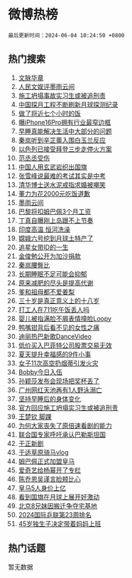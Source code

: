 # 微博热榜

`最后更新时间：2024-06-04 10:24:50 +0800`

## 热门搜索

1. [文脉华章](https://m.weibo.cn/search?containerid=100103type%3D1%26t%3D10%26q%3D%23%E6%96%87%E8%84%89%E5%8D%8E%E7%AB%A0%23&stream_entry_id=51&isnewpage=1&extparam=seat%3D1%26dgr%3D0%26filter_type%3Drealtimehot%26stream_entry_id%3D51%26c_type%3D51%26pos%3D0%26q%3D%2523%25E6%2596%2587%25E8%2584%2589%25E5%258D%258E%25E7%25AB%25A0%2523%26cate%3D10103%26display_time%3D1717467889%26pre_seqid%3D171746788942891831794)
1. [人民文娱评墨雨云间](https://m.weibo.cn/search?containerid=100103type%3D1%26t%3D10%26q%3D%23%E4%BA%BA%E6%B0%91%E6%96%87%E5%A8%B1%E8%AF%84%E5%A2%A8%E9%9B%A8%E4%BA%91%E9%97%B4%23&stream_entry_id=31&isnewpage=1&extparam=seat%3D1%26realpos%3D1%26filter_type%3Drealtimehot%26c_type%3D31%26lcate%3D5001%26cate%3D5001%26q%3D%2523%25E4%25BA%25BA%25E6%25B0%2591%25E6%2596%2587%25E5%25A8%25B1%25E8%25AF%2584%25E5%25A2%25A8%25E9%259B%25A8%25E4%25BA%2591%25E9%2597%25B4%2523%26stream_entry_id%3D31%26pos%3D0%26dgr%3D0%26band_rank%3D1%26flag%3D1%26display_time%3D1717467889%26pre_seqid%3D171746788942891831794)
1. [施工坍塌事故实习生或被追刑责](https://m.weibo.cn/search?containerid=100103type%3D1%26t%3D10%26q%3D%23%E6%96%BD%E5%B7%A5%E5%9D%8D%E5%A1%8C%E4%BA%8B%E6%95%85%E5%AE%9E%E4%B9%A0%E7%94%9F%E6%88%96%E8%A2%AB%E8%BF%BD%E5%88%91%E8%B4%A3%23&stream_entry_id=31&isnewpage=1&extparam=seat%3D1%26realpos%3D2%26filter_type%3Drealtimehot%26c_type%3D31%26lcate%3D5001%26cate%3D5001%26q%3D%2523%25E6%2596%25BD%25E5%25B7%25A5%25E5%259D%258D%25E5%25A1%258C%25E4%25BA%258B%25E6%2595%2585%25E5%25AE%259E%25E4%25B9%25A0%25E7%2594%259F%25E6%2588%2596%25E8%25A2%25AB%25E8%25BF%25BD%25E5%2588%2591%25E8%25B4%25A3%2523%26stream_entry_id%3D31%26pos%3D1%26dgr%3D0%26band_rank%3D2%26flag%3D1%26display_time%3D1717467889%26pre_seqid%3D171746788942891831794)
1. [中国探月工程不断刷新月球探测纪录](https://m.weibo.cn/search?containerid=100103type%3D1%26t%3D10%26q%3D%23%E4%B8%AD%E5%9B%BD%E6%8E%A2%E6%9C%88%E5%B7%A5%E7%A8%8B%E4%B8%8D%E6%96%AD%E5%88%B7%E6%96%B0%E6%9C%88%E7%90%83%E6%8E%A2%E6%B5%8B%E7%BA%AA%E5%BD%95%23&stream_entry_id=31&isnewpage=1&extparam=seat%3D1%26realpos%3D3%26filter_type%3Drealtimehot%26c_type%3D31%26lcate%3D5001%26cate%3D5001%26q%3D%2523%25E4%25B8%25AD%25E5%259B%25BD%25E6%258E%25A2%25E6%259C%2588%25E5%25B7%25A5%25E7%25A8%258B%25E4%25B8%258D%25E6%2596%25AD%25E5%2588%25B7%25E6%2596%25B0%25E6%259C%2588%25E7%2590%2583%25E6%258E%25A2%25E6%25B5%258B%25E7%25BA%25AA%25E5%25BD%2595%2523%26stream_entry_id%3D31%26pos%3D2%26dgr%3D0%26band_rank%3D3%26flag%3D0%26display_time%3D1717467889%26pre_seqid%3D171746788942891831794)
1. [做了将近七个小时的饭](https://m.weibo.cn/search?containerid=100103type%3D1%26t%3D10%26q%3D%E5%81%9A%E4%BA%86%E5%B0%86%E8%BF%91%E4%B8%83%E4%B8%AA%E5%B0%8F%E6%97%B6%E7%9A%84%E9%A5%AD&stream_entry_id=31&isnewpage=1&extparam=seat%3D1%26realpos%3D4%26filter_type%3Drealtimehot%26c_type%3D31%26lcate%3D5001%26cate%3D5001%26q%3D%25E5%2581%259A%25E4%25BA%2586%25E5%25B0%2586%25E8%25BF%2591%25E4%25B8%2583%25E4%25B8%25AA%25E5%25B0%258F%25E6%2597%25B6%25E7%259A%2584%25E9%25A5%25AD%26stream_entry_id%3D31%26pos%3D3%26dgr%3D0%26band_rank%3D4%26flag%3D1%26display_time%3D1717467889%26pre_seqid%3D171746788942891831794)
1. [曝iPhone16Pro拥有行业最窄边框](https://m.weibo.cn/search?containerid=100103type%3D1%26t%3D10%26q%3D%23%E6%9B%9DiPhone16Pro%E6%8B%A5%E6%9C%89%E8%A1%8C%E4%B8%9A%E6%9C%80%E7%AA%84%E8%BE%B9%E6%A1%86%23&stream_entry_id=31&isnewpage=1&extparam=seat%3D1%26realpos%3D5%26filter_type%3Drealtimehot%26c_type%3D31%26lcate%3D5001%26cate%3D5001%26q%3D%2523%25E6%259B%259DiPhone16Pro%25E6%258B%25A5%25E6%259C%2589%25E8%25A1%258C%25E4%25B8%259A%25E6%259C%2580%25E7%25AA%2584%25E8%25BE%25B9%25E6%25A1%2586%2523%26stream_entry_id%3D31%26pos%3D4%26dgr%3D0%26band_rank%3D5%26flag%3D1%26display_time%3D1717467889%26pre_seqid%3D171746788942891831794)
1. [早睡真能解决生活中大部分的问题](https://m.weibo.cn/search?containerid=100103type%3D1%26t%3D10%26q%3D%23%E6%97%A9%E7%9D%A1%E7%9C%9F%E8%83%BD%E8%A7%A3%E5%86%B3%E7%94%9F%E6%B4%BB%E4%B8%AD%E5%A4%A7%E9%83%A8%E5%88%86%E7%9A%84%E9%97%AE%E9%A2%98%23&stream_entry_id=31&isnewpage=1&extparam=seat%3D1%26realpos%3D6%26filter_type%3Drealtimehot%26c_type%3D31%26lcate%3D5001%26cate%3D5001%26q%3D%2523%25E6%2597%25A9%25E7%259D%25A1%25E7%259C%259F%25E8%2583%25BD%25E8%25A7%25A3%25E5%2586%25B3%25E7%2594%259F%25E6%25B4%25BB%25E4%25B8%25AD%25E5%25A4%25A7%25E9%2583%25A8%25E5%2588%2586%25E7%259A%2584%25E9%2597%25AE%25E9%25A2%2598%2523%26stream_entry_id%3D31%26pos%3D5%26dgr%3D0%26band_rank%3D6%26flag%3D16%26display_time%3D1717467889%26pre_seqid%3D171746788942891831794)
1. [秦岚听到辛芷蕾入围白玉兰反应](https://m.weibo.cn/search?containerid=100103type%3D1%26t%3D10%26q%3D%E7%A7%A6%E5%B2%9A%E5%90%AC%E5%88%B0%E8%BE%9B%E8%8A%B7%E8%95%BE%E5%85%A5%E5%9B%B4%E7%99%BD%E7%8E%89%E5%85%B0%E5%8F%8D%E5%BA%94&stream_entry_id=31&isnewpage=1&extparam=seat%3D1%26realpos%3D7%26filter_type%3Drealtimehot%26c_type%3D31%26lcate%3D5001%26cate%3D5001%26q%3D%25E7%25A7%25A6%25E5%25B2%259A%25E5%2590%25AC%25E5%2588%25B0%25E8%25BE%259B%25E8%258A%25B7%25E8%2595%25BE%25E5%2585%25A5%25E5%259B%25B4%25E7%2599%25BD%25E7%258E%2589%25E5%2585%25B0%25E5%258F%258D%25E5%25BA%2594%26stream_entry_id%3D31%26pos%3D6%26dgr%3D0%26band_rank%3D7%26flag%3D2%26display_time%3D1717467889%26pre_seqid%3D171746788942891831794)
1. [以色列已接受拜登三步走停火方案](https://m.weibo.cn/search?containerid=100103type%3D1%26t%3D10%26q%3D%23%E4%BB%A5%E8%89%B2%E5%88%97%E5%B7%B2%E6%8E%A5%E5%8F%97%E6%8B%9C%E7%99%BB%E4%B8%89%E6%AD%A5%E8%B5%B0%E5%81%9C%E7%81%AB%E6%96%B9%E6%A1%88%23&stream_entry_id=31&isnewpage=1&extparam=seat%3D1%26realpos%3D8%26filter_type%3Drealtimehot%26c_type%3D31%26lcate%3D5001%26cate%3D5001%26q%3D%2523%25E4%25BB%25A5%25E8%2589%25B2%25E5%2588%2597%25E5%25B7%25B2%25E6%258E%25A5%25E5%258F%2597%25E6%258B%259C%25E7%2599%25BB%25E4%25B8%2589%25E6%25AD%25A5%25E8%25B5%25B0%25E5%2581%259C%25E7%2581%25AB%25E6%2596%25B9%25E6%25A1%2588%2523%26stream_entry_id%3D31%26pos%3D7%26dgr%3D0%26band_rank%3D8%26flag%3D0%26display_time%3D1717467889%26pre_seqid%3D171746788942891831794)
1. [范丞丞受伤](https://m.weibo.cn/search?containerid=100103type%3D1%26t%3D10%26q%3D%E8%8C%83%E4%B8%9E%E4%B8%9E%E5%8F%97%E4%BC%A4&stream_entry_id=31&isnewpage=1&extparam=seat%3D1%26realpos%3D9%26filter_type%3Drealtimehot%26c_type%3D31%26lcate%3D5001%26cate%3D5001%26q%3D%25E8%258C%2583%25E4%25B8%259E%25E4%25B8%259E%25E5%258F%2597%25E4%25BC%25A4%26stream_entry_id%3D31%26pos%3D8%26dgr%3D0%26band_rank%3D9%26flag%3D0%26display_time%3D1717467889%26pre_seqid%3D171746788942891831794)
1. [中国人用玄武岩织出国旗](https://m.weibo.cn/search?containerid=100103type%3D1%26t%3D10%26q%3D%23%E4%B8%AD%E5%9B%BD%E4%BA%BA%E7%94%A8%E7%8E%84%E6%AD%A6%E5%B2%A9%E7%BB%87%E5%87%BA%E5%9B%BD%E6%97%97%23&stream_entry_id=31&isnewpage=1&extparam=seat%3D1%26realpos%3D10%26filter_type%3Drealtimehot%26c_type%3D31%26lcate%3D5001%26cate%3D5001%26q%3D%2523%25E4%25B8%25AD%25E5%259B%25BD%25E4%25BA%25BA%25E7%2594%25A8%25E7%258E%2584%25E6%25AD%25A6%25E5%25B2%25A9%25E7%25BB%2587%25E5%2587%25BA%25E5%259B%25BD%25E6%2597%2597%2523%26stream_entry_id%3D31%26pos%3D9%26dgr%3D0%26band_rank%3D10%26flag%3D32768%26display_time%3D1717467889%26pre_seqid%3D171746788942891831794)
1. [张雪峰说最难的考试其实是中考](https://m.weibo.cn/search?containerid=100103type%3D1%26t%3D10%26q%3D%23%E5%BC%A0%E9%9B%AA%E5%B3%B0%E8%AF%B4%E6%9C%80%E9%9A%BE%E7%9A%84%E8%80%83%E8%AF%95%E5%85%B6%E5%AE%9E%E6%98%AF%E4%B8%AD%E8%80%83%23&stream_entry_id=31&isnewpage=1&extparam=seat%3D1%26realpos%3D11%26filter_type%3Drealtimehot%26c_type%3D31%26lcate%3D5001%26cate%3D5001%26q%3D%2523%25E5%25BC%25A0%25E9%259B%25AA%25E5%25B3%25B0%25E8%25AF%25B4%25E6%259C%2580%25E9%259A%25BE%25E7%259A%2584%25E8%2580%2583%25E8%25AF%2595%25E5%2585%25B6%25E5%25AE%259E%25E6%2598%25AF%25E4%25B8%25AD%25E8%2580%2583%2523%26stream_entry_id%3D31%26pos%3D10%26dgr%3D0%26band_rank%3D11%26flag%3D2%26display_time%3D1717467889%26pre_seqid%3D171746788942891831794)
1. [清华博士送水泥戒指求婚被嘲笑](https://m.weibo.cn/search?containerid=100103type%3D1%26t%3D10%26q%3D%E6%B8%85%E5%8D%8E%E5%8D%9A%E5%A3%AB%E9%80%81%E6%B0%B4%E6%B3%A5%E6%88%92%E6%8C%87%E6%B1%82%E5%A9%9A%E8%A2%AB%E5%98%B2%E7%AC%91&stream_entry_id=31&isnewpage=1&extparam=seat%3D1%26realpos%3D12%26filter_type%3Drealtimehot%26c_type%3D31%26lcate%3D5001%26cate%3D5001%26q%3D%25E6%25B8%2585%25E5%258D%258E%25E5%258D%259A%25E5%25A3%25AB%25E9%2580%2581%25E6%25B0%25B4%25E6%25B3%25A5%25E6%2588%2592%25E6%258C%2587%25E6%25B1%2582%25E5%25A9%259A%25E8%25A2%25AB%25E5%2598%25B2%25E7%25AC%2591%26stream_entry_id%3D31%26pos%3D11%26dgr%3D0%26band_rank%3D12%26flag%3D2%26display_time%3D1717467889%26pre_seqid%3D171746788942891831794)
1. [董力为花2000元吃饭道歉](https://m.weibo.cn/search?containerid=100103type%3D1%26t%3D10%26q%3D%23%E8%91%A3%E5%8A%9B%E4%B8%BA%E8%8A%B12000%E5%85%83%E5%90%83%E9%A5%AD%E9%81%93%E6%AD%89%23&stream_entry_id=31&isnewpage=1&extparam=seat%3D1%26realpos%3D13%26filter_type%3Drealtimehot%26c_type%3D31%26lcate%3D5001%26cate%3D5001%26q%3D%2523%25E8%2591%25A3%25E5%258A%259B%25E4%25B8%25BA%25E8%258A%25B12000%25E5%2585%2583%25E5%2590%2583%25E9%25A5%25AD%25E9%2581%2593%25E6%25AD%2589%2523%26stream_entry_id%3D31%26pos%3D12%26dgr%3D0%26band_rank%3D13%26flag%3D1%26display_time%3D1717467889%26pre_seqid%3D171746788942891831794)
1. [墨雨云间](https://m.weibo.cn/search?containerid=100103type%3D1%26t%3D10%26q%3D%E5%A2%A8%E9%9B%A8%E4%BA%91%E9%97%B4&stream_entry_id=31&isnewpage=1&extparam=seat%3D1%26realpos%3D14%26filter_type%3Drealtimehot%26c_type%3D31%26lcate%3D5001%26cate%3D5001%26q%3D%25E5%25A2%25A8%25E9%259B%25A8%25E4%25BA%2591%25E9%2597%25B4%26stream_entry_id%3D31%26pos%3D13%26dgr%3D0%26band_rank%3D14%26flag%3D1%26display_time%3D1717467889%26pre_seqid%3D171746788942891831794)
1. [巴黎将扣姆巴佩3个月工资](https://m.weibo.cn/search?containerid=100103type%3D1%26t%3D10%26q%3D%23%E5%B7%B4%E9%BB%8E%E5%B0%86%E6%89%A3%E5%A7%86%E5%B7%B4%E4%BD%A93%E4%B8%AA%E6%9C%88%E5%B7%A5%E8%B5%84%23&stream_entry_id=31&isnewpage=1&extparam=seat%3D1%26realpos%3D15%26filter_type%3Drealtimehot%26c_type%3D31%26lcate%3D5001%26cate%3D5001%26q%3D%2523%25E5%25B7%25B4%25E9%25BB%258E%25E5%25B0%2586%25E6%2589%25A3%25E5%25A7%2586%25E5%25B7%25B4%25E4%25BD%25A93%25E4%25B8%25AA%25E6%259C%2588%25E5%25B7%25A5%25E8%25B5%2584%2523%26stream_entry_id%3D31%26pos%3D14%26dgr%3D0%26band_rank%3D15%26flag%3D0%26display_time%3D1717467889%26pre_seqid%3D171746788942891831794)
1. [丁真自曝刚上岛跟不上节奏](https://m.weibo.cn/search?containerid=100103type%3D1%26t%3D10%26q%3D%23%E4%B8%81%E7%9C%9F%E8%87%AA%E6%9B%9D%E5%88%9A%E4%B8%8A%E5%B2%9B%E8%B7%9F%E4%B8%8D%E4%B8%8A%E8%8A%82%E5%A5%8F%23&stream_entry_id=31&isnewpage=1&extparam=seat%3D1%26realpos%3D16%26filter_type%3Drealtimehot%26c_type%3D31%26lcate%3D5001%26cate%3D5001%26q%3D%2523%25E4%25B8%2581%25E7%259C%259F%25E8%2587%25AA%25E6%259B%259D%25E5%2588%259A%25E4%25B8%258A%25E5%25B2%259B%25E8%25B7%259F%25E4%25B8%258D%25E4%25B8%258A%25E8%258A%2582%25E5%25A5%258F%2523%26stream_entry_id%3D31%26pos%3D15%26dgr%3D0%26band_rank%3D16%26flag%3D2%26display_time%3D1717467889%26pre_seqid%3D171746788942891831794)
1. [印度高温 恒河洗澡](https://m.weibo.cn/search?containerid=100103type%3D1%26t%3D10%26q%3D%E5%8D%B0%E5%BA%A6%E9%AB%98%E6%B8%A9+%E6%81%92%E6%B2%B3%E6%B4%97%E6%BE%A1&stream_entry_id=31&isnewpage=1&extparam=seat%3D1%26realpos%3D17%26filter_type%3Drealtimehot%26c_type%3D31%26lcate%3D5001%26cate%3D5001%26q%3D%25E5%258D%25B0%25E5%25BA%25A6%25E9%25AB%2598%25E6%25B8%25A9%2520%25E6%2581%2592%25E6%25B2%25B3%25E6%25B4%2597%25E6%25BE%25A1%26stream_entry_id%3D31%26pos%3D16%26dgr%3D0%26band_rank%3D17%26flag%3D0%26display_time%3D1717467889%26pre_seqid%3D171746788942891831794)
1. [嫦娥六号挖到月球土特产了](https://m.weibo.cn/search?containerid=100103type%3D1%26t%3D10%26q%3D%23%E5%AB%A6%E5%A8%A5%E5%85%AD%E5%8F%B7%E6%8C%96%E5%88%B0%E6%9C%88%E7%90%83%E5%9C%9F%E7%89%B9%E4%BA%A7%E4%BA%86%23&stream_entry_id=31&isnewpage=1&extparam=seat%3D1%26realpos%3D18%26filter_type%3Drealtimehot%26c_type%3D31%26lcate%3D5001%26cate%3D5001%26q%3D%2523%25E5%25AB%25A6%25E5%25A8%25A5%25E5%2585%25AD%25E5%258F%25B7%25E6%258C%2596%25E5%2588%25B0%25E6%259C%2588%25E7%2590%2583%25E5%259C%259F%25E7%2589%25B9%25E4%25BA%25A7%25E4%25BA%2586%2523%26stream_entry_id%3D31%26pos%3D17%26dgr%3D0%26band_rank%3D18%26flag%3D0%26display_time%3D1717467889%26pre_seqid%3D171746788942891831794)
1. [追星女带ID的一生](https://m.weibo.cn/search?containerid=100103type%3D1%26t%3D10%26q%3D%E8%BF%BD%E6%98%9F%E5%A5%B3%E5%B8%A6ID%E7%9A%84%E4%B8%80%E7%94%9F&stream_entry_id=31&isnewpage=1&extparam=seat%3D1%26realpos%3D19%26filter_type%3Drealtimehot%26c_type%3D31%26lcate%3D5001%26cate%3D5001%26q%3D%25E8%25BF%25BD%25E6%2598%259F%25E5%25A5%25B3%25E5%25B8%25A6ID%25E7%259A%2584%25E4%25B8%2580%25E7%2594%259F%26stream_entry_id%3D31%26pos%3D18%26dgr%3D0%26band_rank%3D19%26flag%3D1%26display_time%3D1717467889%26pre_seqid%3D171746788942891831794)
1. [金俊勉公开为加沙捐款](https://m.weibo.cn/search?containerid=100103type%3D1%26t%3D10%26q%3D%23%E9%87%91%E4%BF%8A%E5%8B%89%E5%85%AC%E5%BC%80%E4%B8%BA%E5%8A%A0%E6%B2%99%E6%8D%90%E6%AC%BE%23&stream_entry_id=31&isnewpage=1&extparam=seat%3D1%26realpos%3D20%26filter_type%3Drealtimehot%26c_type%3D31%26lcate%3D5001%26cate%3D5001%26q%3D%2523%25E9%2587%2591%25E4%25BF%258A%25E5%258B%2589%25E5%2585%25AC%25E5%25BC%2580%25E4%25B8%25BA%25E5%258A%25A0%25E6%25B2%2599%25E6%258D%2590%25E6%25AC%25BE%2523%26stream_entry_id%3D31%26pos%3D19%26dgr%3D0%26band_rank%3D20%26flag%3D0%26display_time%3D1717467889%26pre_seqid%3D171746788942891831794)
1. [秦岚腰臀比](https://m.weibo.cn/search?containerid=100103type%3D1%26t%3D10%26q%3D%E7%A7%A6%E5%B2%9A%E8%85%B0%E8%87%80%E6%AF%94&stream_entry_id=31&isnewpage=1&extparam=seat%3D1%26realpos%3D21%26filter_type%3Drealtimehot%26c_type%3D31%26lcate%3D5001%26cate%3D5001%26q%3D%25E7%25A7%25A6%25E5%25B2%259A%25E8%2585%25B0%25E8%2587%2580%25E6%25AF%2594%26stream_entry_id%3D31%26pos%3D20%26dgr%3D0%26band_rank%3D21%26flag%3D1%26display_time%3D1717467889%26pre_seqid%3D171746788942891831794)
1. [长期睡眠不足可能会抑郁](https://m.weibo.cn/search?containerid=100103type%3D1%26t%3D10%26q%3D%23%E9%95%BF%E6%9C%9F%E7%9D%A1%E7%9C%A0%E4%B8%8D%E8%B6%B3%E5%8F%AF%E8%83%BD%E4%BC%9A%E6%8A%91%E9%83%81%23&stream_entry_id=31&isnewpage=1&extparam=seat%3D1%26realpos%3D22%26filter_type%3Drealtimehot%26c_type%3D31%26lcate%3D5001%26cate%3D5001%26q%3D%2523%25E9%2595%25BF%25E6%259C%259F%25E7%259D%25A1%25E7%259C%25A0%25E4%25B8%258D%25E8%25B6%25B3%25E5%258F%25AF%25E8%2583%25BD%25E4%25BC%259A%25E6%258A%2591%25E9%2583%2581%2523%26stream_entry_id%3D31%26pos%3D21%26dgr%3D0%26band_rank%3D22%26flag%3D1%26display_time%3D1717467889%26pre_seqid%3D171746788942891831794)
1. [原来减肥的尽头是提高代谢](https://m.weibo.cn/search?containerid=100103type%3D1%26t%3D10%26q%3D%E5%8E%9F%E6%9D%A5%E5%87%8F%E8%82%A5%E7%9A%84%E5%B0%BD%E5%A4%B4%E6%98%AF%E6%8F%90%E9%AB%98%E4%BB%A3%E8%B0%A2&stream_entry_id=31&isnewpage=1&extparam=seat%3D1%26realpos%3D23%26filter_type%3Drealtimehot%26c_type%3D31%26lcate%3D5001%26cate%3D5001%26q%3D%25E5%258E%259F%25E6%259D%25A5%25E5%2587%258F%25E8%2582%25A5%25E7%259A%2584%25E5%25B0%25BD%25E5%25A4%25B4%25E6%2598%25AF%25E6%258F%2590%25E9%25AB%2598%25E4%25BB%25A3%25E8%25B0%25A2%26stream_entry_id%3D31%26pos%3D22%26dgr%3D0%26band_rank%3D23%26flag%3D0%26display_time%3D1717467889%26pre_seqid%3D171746788942891831794)
1. [爹和祖母都不爱姜梨](https://m.weibo.cn/search?containerid=100103type%3D1%26t%3D10%26q%3D%E7%88%B9%E5%92%8C%E7%A5%96%E6%AF%8D%E9%83%BD%E4%B8%8D%E7%88%B1%E5%A7%9C%E6%A2%A8&stream_entry_id=31&isnewpage=1&extparam=seat%3D1%26realpos%3D24%26filter_type%3Drealtimehot%26c_type%3D31%26lcate%3D5001%26cate%3D5001%26q%3D%25E7%2588%25B9%25E5%2592%258C%25E7%25A5%2596%25E6%25AF%258D%25E9%2583%25BD%25E4%25B8%258D%25E7%2588%25B1%25E5%25A7%259C%25E6%25A2%25A8%26stream_entry_id%3D31%26pos%3D23%26dgr%3D0%26band_rank%3D24%26flag%3D0%26display_time%3D1717467889%26pre_seqid%3D171746788942891831794)
1. [三十岁是真正意义上的十八岁](https://m.weibo.cn/search?containerid=100103type%3D1%26t%3D10%26q%3D%E4%B8%89%E5%8D%81%E5%B2%81%E6%98%AF%E7%9C%9F%E6%AD%A3%E6%84%8F%E4%B9%89%E4%B8%8A%E7%9A%84%E5%8D%81%E5%85%AB%E5%B2%81&stream_entry_id=31&isnewpage=1&extparam=seat%3D1%26realpos%3D25%26filter_type%3Drealtimehot%26c_type%3D31%26lcate%3D5001%26cate%3D5001%26q%3D%25E4%25B8%2589%25E5%258D%2581%25E5%25B2%2581%25E6%2598%25AF%25E7%259C%259F%25E6%25AD%25A3%25E6%2584%258F%25E4%25B9%2589%25E4%25B8%258A%25E7%259A%2584%25E5%258D%2581%25E5%2585%25AB%25E5%25B2%2581%26stream_entry_id%3D31%26pos%3D24%26dgr%3D0%26band_rank%3D25%26flag%3D0%26display_time%3D1717467889%26pre_seqid%3D171746788942891831794)
1. [打工人在711吃午饭丢人吗](https://m.weibo.cn/search?containerid=100103type%3D1%26t%3D10%26q%3D%23%E6%89%93%E5%B7%A5%E4%BA%BA%E5%9C%A8711%E5%90%83%E5%8D%88%E9%A5%AD%E4%B8%A2%E4%BA%BA%E5%90%97%23&stream_entry_id=31&isnewpage=1&extparam=seat%3D1%26realpos%3D26%26filter_type%3Drealtimehot%26c_type%3D31%26lcate%3D5001%26cate%3D5001%26q%3D%2523%25E6%2589%2593%25E5%25B7%25A5%25E4%25BA%25BA%25E5%259C%25A8711%25E5%2590%2583%25E5%258D%2588%25E9%25A5%25AD%25E4%25B8%25A2%25E4%25BA%25BA%25E5%2590%2597%2523%26stream_entry_id%3D31%26pos%3D25%26dgr%3D0%26band_rank%3D26%26flag%3D1%26display_time%3D1717467889%26pre_seqid%3D171746788942891831794)
1. [婴儿被指满脸不屑表情撞脸Loopy](https://m.weibo.cn/search?containerid=100103type%3D1%26t%3D10%26q%3D%23%E5%A9%B4%E5%84%BF%E8%A2%AB%E6%8C%87%E6%BB%A1%E8%84%B8%E4%B8%8D%E5%B1%91%E8%A1%A8%E6%83%85%E6%92%9E%E8%84%B8Loopy%23&stream_entry_id=31&isnewpage=1&extparam=seat%3D1%26realpos%3D27%26filter_type%3Drealtimehot%26c_type%3D31%26lcate%3D5001%26cate%3D5001%26q%3D%2523%25E5%25A9%25B4%25E5%2584%25BF%25E8%25A2%25AB%25E6%258C%2587%25E6%25BB%25A1%25E8%2584%25B8%25E4%25B8%258D%25E5%25B1%2591%25E8%25A1%25A8%25E6%2583%2585%25E6%2592%259E%25E8%2584%25B8Loopy%2523%26stream_entry_id%3D31%26pos%3D26%26dgr%3D0%26band_rank%3D27%26flag%3D1%26display_time%3D1717467889%26pre_seqid%3D171746788942891831794)
1. [鸭嘴钳背后看不见的女性之痛](https://m.weibo.cn/search?containerid=100103type%3D1%26t%3D10%26q%3D%23%E9%B8%AD%E5%98%B4%E9%92%B3%E8%83%8C%E5%90%8E%E7%9C%8B%E4%B8%8D%E8%A7%81%E7%9A%84%E5%A5%B3%E6%80%A7%E4%B9%8B%E7%97%9B%23&stream_entry_id=31&isnewpage=1&extparam=seat%3D1%26realpos%3D28%26filter_type%3Drealtimehot%26c_type%3D31%26lcate%3D5001%26cate%3D5001%26q%3D%2523%25E9%25B8%25AD%25E5%2598%25B4%25E9%2592%25B3%25E8%2583%258C%25E5%2590%258E%25E7%259C%258B%25E4%25B8%258D%25E8%25A7%2581%25E7%259A%2584%25E5%25A5%25B3%25E6%2580%25A7%25E4%25B9%258B%25E7%2597%259B%2523%26stream_entry_id%3D31%26pos%3D27%26dgr%3D0%26band_rank%3D28%26flag%3D1%26display_time%3D1717467889%26pre_seqid%3D171746788942891831794)
1. [迪丽热巴新歌DanceVideo](https://m.weibo.cn/search?containerid=100103type%3D1%26t%3D10%26q%3D%23%E8%BF%AA%E4%B8%BD%E7%83%AD%E5%B7%B4%E6%96%B0%E6%AD%8CDanceVideo%23&stream_entry_id=31&isnewpage=1&extparam=seat%3D1%26realpos%3D29%26filter_type%3Drealtimehot%26c_type%3D31%26lcate%3D5001%26cate%3D5001%26q%3D%2523%25E8%25BF%25AA%25E4%25B8%25BD%25E7%2583%25AD%25E5%25B7%25B4%25E6%2596%25B0%25E6%25AD%258CDanceVideo%2523%26stream_entry_id%3D31%26pos%3D28%26dgr%3D0%26band_rank%3D29%26flag%3D1%26display_time%3D1717467889%26pre_seqid%3D171746788942891831794)
1. [低价买入巴菲特公司股票交易无效](https://m.weibo.cn/search?containerid=100103type%3D1%26t%3D10%26q%3D%23%E4%BD%8E%E4%BB%B7%E4%B9%B0%E5%85%A5%E5%B7%B4%E8%8F%B2%E7%89%B9%E5%85%AC%E5%8F%B8%E8%82%A1%E7%A5%A8%E4%BA%A4%E6%98%93%E6%97%A0%E6%95%88%23&stream_entry_id=31&isnewpage=1&extparam=seat%3D1%26realpos%3D30%26filter_type%3Drealtimehot%26c_type%3D31%26lcate%3D5001%26cate%3D5001%26q%3D%2523%25E4%25BD%258E%25E4%25BB%25B7%25E4%25B9%25B0%25E5%2585%25A5%25E5%25B7%25B4%25E8%258F%25B2%25E7%2589%25B9%25E5%2585%25AC%25E5%258F%25B8%25E8%2582%25A1%25E7%25A5%25A8%25E4%25BA%25A4%25E6%2598%2593%25E6%2597%25A0%25E6%2595%2588%2523%26stream_entry_id%3D31%26pos%3D29%26dgr%3D0%26band_rank%3D30%26flag%3D0%26display_time%3D1717467889%26pre_seqid%3D171746788942891831794)
1. [夏天提升幸福感的9件小事](https://m.weibo.cn/search?containerid=100103type%3D1%26t%3D10%26q%3D%23%E5%A4%8F%E5%A4%A9%E6%8F%90%E5%8D%87%E5%B9%B8%E7%A6%8F%E6%84%9F%E7%9A%849%E4%BB%B6%E5%B0%8F%E4%BA%8B%23&stream_entry_id=31&isnewpage=1&extparam=seat%3D1%26realpos%3D31%26filter_type%3Drealtimehot%26c_type%3D31%26lcate%3D5001%26cate%3D5001%26q%3D%2523%25E5%25A4%258F%25E5%25A4%25A9%25E6%258F%2590%25E5%258D%2587%25E5%25B9%25B8%25E7%25A6%258F%25E6%2584%259F%25E7%259A%25849%25E4%25BB%25B6%25E5%25B0%258F%25E4%25BA%258B%2523%26stream_entry_id%3D31%26pos%3D30%26dgr%3D0%26band_rank%3D31%26flag%3D0%26display_time%3D1717467889%26pre_seqid%3D171746788942891831794)
1. [女子11次高空扔烟蒂引发火灾](https://m.weibo.cn/search?containerid=100103type%3D1%26t%3D10%26q%3D%23%E5%A5%B3%E5%AD%9011%E6%AC%A1%E9%AB%98%E7%A9%BA%E6%89%94%E7%83%9F%E8%92%82%E5%BC%95%E5%8F%91%E7%81%AB%E7%81%BE%23&stream_entry_id=31&isnewpage=1&extparam=seat%3D1%26realpos%3D32%26filter_type%3Drealtimehot%26c_type%3D31%26lcate%3D5001%26cate%3D5001%26q%3D%2523%25E5%25A5%25B3%25E5%25AD%259011%25E6%25AC%25A1%25E9%25AB%2598%25E7%25A9%25BA%25E6%2589%2594%25E7%2583%259F%25E8%2592%2582%25E5%25BC%2595%25E5%258F%2591%25E7%2581%25AB%25E7%2581%25BE%2523%26stream_entry_id%3D31%26pos%3D31%26dgr%3D0%26band_rank%3D32%26flag%3D0%26display_time%3D1717467889%26pre_seqid%3D171746788942891831794)
1. [Bobby今日入伍](https://m.weibo.cn/search?containerid=100103type%3D1%26t%3D10%26q%3DBobby%E4%BB%8A%E6%97%A5%E5%85%A5%E4%BC%8D&stream_entry_id=31&isnewpage=1&extparam=seat%3D1%26realpos%3D33%26filter_type%3Drealtimehot%26c_type%3D31%26lcate%3D5001%26cate%3D5001%26q%3DBobby%25E4%25BB%258A%25E6%2597%25A5%25E5%2585%25A5%25E4%25BC%258D%26stream_entry_id%3D31%26pos%3D32%26dgr%3D0%26band_rank%3D33%26flag%3D1%26display_time%3D1717467889%26pre_seqid%3D171746788942891831794)
1. [孙颖莎发布会现场把奖杯丢了](https://m.weibo.cn/search?containerid=100103type%3D1%26t%3D10%26q%3D%E5%AD%99%E9%A2%96%E8%8E%8E%E5%8F%91%E5%B8%83%E4%BC%9A%E7%8E%B0%E5%9C%BA%E6%8A%8A%E5%A5%96%E6%9D%AF%E4%B8%A2%E4%BA%86&stream_entry_id=31&isnewpage=1&extparam=seat%3D1%26realpos%3D34%26filter_type%3Drealtimehot%26c_type%3D31%26lcate%3D5001%26cate%3D5001%26q%3D%25E5%25AD%2599%25E9%25A2%2596%25E8%258E%258E%25E5%258F%2591%25E5%25B8%2583%25E4%25BC%259A%25E7%258E%25B0%25E5%259C%25BA%25E6%258A%258A%25E5%25A5%2596%25E6%259D%25AF%25E4%25B8%25A2%25E4%25BA%2586%26stream_entry_id%3D31%26pos%3D33%26dgr%3D0%26band_rank%3D34%26flag%3D1%26display_time%3D1717467889%26pre_seqid%3D171746788942891831794)
1. [广州网红天池再有1人野泳溺亡](https://m.weibo.cn/search?containerid=100103type%3D1%26t%3D10%26q%3D%23%E5%B9%BF%E5%B7%9E%E7%BD%91%E7%BA%A2%E5%A4%A9%E6%B1%A0%E5%86%8D%E6%9C%891%E4%BA%BA%E9%87%8E%E6%B3%B3%E6%BA%BA%E4%BA%A1%23&stream_entry_id=31&isnewpage=1&extparam=seat%3D1%26realpos%3D35%26filter_type%3Drealtimehot%26c_type%3D31%26lcate%3D5001%26cate%3D5001%26q%3D%2523%25E5%25B9%25BF%25E5%25B7%259E%25E7%25BD%2591%25E7%25BA%25A2%25E5%25A4%25A9%25E6%25B1%25A0%25E5%2586%258D%25E6%259C%25891%25E4%25BA%25BA%25E9%2587%258E%25E6%25B3%25B3%25E6%25BA%25BA%25E4%25BA%25A1%2523%26stream_entry_id%3D31%26pos%3D34%26dgr%3D0%26band_rank%3D35%26flag%3D0%26display_time%3D1717467889%26pre_seqid%3D171746788942891831794)
1. [坚持早睡后的身体变化](https://m.weibo.cn/search?containerid=100103type%3D1%26t%3D10%26q%3D%23%E5%9D%9A%E6%8C%81%E6%97%A9%E7%9D%A1%E5%90%8E%E7%9A%84%E8%BA%AB%E4%BD%93%E5%8F%98%E5%8C%96%23&stream_entry_id=31&isnewpage=1&extparam=seat%3D1%26realpos%3D36%26filter_type%3Drealtimehot%26c_type%3D31%26lcate%3D5001%26cate%3D5001%26q%3D%2523%25E5%259D%259A%25E6%258C%2581%25E6%2597%25A9%25E7%259D%25A1%25E5%2590%258E%25E7%259A%2584%25E8%25BA%25AB%25E4%25BD%2593%25E5%258F%2598%25E5%258C%2596%2523%26stream_entry_id%3D31%26pos%3D35%26dgr%3D0%26band_rank%3D36%26flag%3D1%26display_time%3D1717467889%26pre_seqid%3D171746788942891831794)
1. [官方回应施工坍塌实习生或被追刑责](https://m.weibo.cn/search?containerid=100103type%3D1%26t%3D10%26q%3D%23%E5%AE%98%E6%96%B9%E5%9B%9E%E5%BA%94%E6%96%BD%E5%B7%A5%E5%9D%8D%E5%A1%8C%E5%AE%9E%E4%B9%A0%E7%94%9F%E6%88%96%E8%A2%AB%E8%BF%BD%E5%88%91%E8%B4%A3%23&stream_entry_id=31&isnewpage=1&extparam=seat%3D1%26realpos%3D37%26filter_type%3Drealtimehot%26c_type%3D31%26lcate%3D5001%26cate%3D5001%26q%3D%2523%25E5%25AE%2598%25E6%2596%25B9%25E5%259B%259E%25E5%25BA%2594%25E6%2596%25BD%25E5%25B7%25A5%25E5%259D%258D%25E5%25A1%258C%25E5%25AE%259E%25E4%25B9%25A0%25E7%2594%259F%25E6%2588%2596%25E8%25A2%25AB%25E8%25BF%25BD%25E5%2588%2591%25E8%25B4%25A3%2523%26stream_entry_id%3D31%26pos%3D36%26dgr%3D0%26band_rank%3D37%26flag%3D1%26display_time%3D1717467889%26pre_seqid%3D171746788942891831794)
1. [王楚钦 脚踝](https://m.weibo.cn/search?containerid=100103type%3D1%26t%3D10%26q%3D%E7%8E%8B%E6%A5%9A%E9%92%A6+%E8%84%9A%E8%B8%9D&stream_entry_id=31&isnewpage=1&extparam=seat%3D1%26realpos%3D38%26filter_type%3Drealtimehot%26c_type%3D31%26lcate%3D5001%26cate%3D5001%26q%3D%25E7%258E%258B%25E6%25A5%259A%25E9%2592%25A6%2520%25E8%2584%259A%25E8%25B8%259D%26stream_entry_id%3D31%26pos%3D37%26dgr%3D0%26band_rank%3D38%26flag%3D0%26display_time%3D1717467889%26pre_seqid%3D171746788942891831794)
1. [为何大家丧失了原倍速看剧的能力](https://m.weibo.cn/search?containerid=100103type%3D1%26t%3D10%26q%3D%23%E4%B8%BA%E4%BD%95%E5%A4%A7%E5%AE%B6%E4%B8%A7%E5%A4%B1%E4%BA%86%E5%8E%9F%E5%80%8D%E9%80%9F%E7%9C%8B%E5%89%A7%E7%9A%84%E8%83%BD%E5%8A%9B%23&stream_entry_id=31&isnewpage=1&extparam=seat%3D1%26realpos%3D39%26filter_type%3Drealtimehot%26c_type%3D31%26lcate%3D5001%26cate%3D5001%26q%3D%2523%25E4%25B8%25BA%25E4%25BD%2595%25E5%25A4%25A7%25E5%25AE%25B6%25E4%25B8%25A7%25E5%25A4%25B1%25E4%25BA%2586%25E5%258E%259F%25E5%2580%258D%25E9%2580%259F%25E7%259C%258B%25E5%2589%25A7%25E7%259A%2584%25E8%2583%25BD%25E5%258A%259B%2523%26stream_entry_id%3D31%26pos%3D38%26dgr%3D0%26band_rank%3D39%26flag%3D0%26display_time%3D1717467889%26pre_seqid%3D171746788942891831794)
1. [联合国专家呼吁承认巴勒斯坦国](https://m.weibo.cn/search?containerid=100103type%3D1%26t%3D10%26q%3D%23%E8%81%94%E5%90%88%E5%9B%BD%E4%B8%93%E5%AE%B6%E5%91%BC%E5%90%81%E6%89%BF%E8%AE%A4%E5%B7%B4%E5%8B%92%E6%96%AF%E5%9D%A6%E5%9B%BD%23&stream_entry_id=31&isnewpage=1&extparam=seat%3D1%26realpos%3D40%26filter_type%3Drealtimehot%26c_type%3D31%26lcate%3D5001%26cate%3D5001%26q%3D%2523%25E8%2581%2594%25E5%2590%2588%25E5%259B%25BD%25E4%25B8%2593%25E5%25AE%25B6%25E5%2591%25BC%25E5%2590%2581%25E6%2589%25BF%25E8%25AE%25A4%25E5%25B7%25B4%25E5%258B%2592%25E6%2596%25AF%25E5%259D%25A6%25E5%259B%25BD%2523%26stream_entry_id%3D31%26pos%3D39%26dgr%3D0%26band_rank%3D40%26flag%3D1%26display_time%3D1717467889%26pre_seqid%3D171746788942891831794)
1. [于正新剧](https://m.weibo.cn/search?containerid=100103type%3D1%26t%3D10%26q%3D%E4%BA%8E%E6%AD%A3%E6%96%B0%E5%89%A7&stream_entry_id=31&isnewpage=1&extparam=seat%3D1%26realpos%3D41%26filter_type%3Drealtimehot%26c_type%3D31%26lcate%3D5001%26cate%3D5001%26q%3D%25E4%25BA%258E%25E6%25AD%25A3%25E6%2596%25B0%25E5%2589%25A7%26stream_entry_id%3D31%26pos%3D40%26dgr%3D0%26band_rank%3D41%26flag%3D0%26display_time%3D1717467889%26pre_seqid%3D171746788942891831794)
1. [于适草原骑马vlog](https://m.weibo.cn/search?containerid=100103type%3D1%26t%3D10%26q%3D%23%E4%BA%8E%E9%80%82%E8%8D%89%E5%8E%9F%E9%AA%91%E9%A9%ACvlog%23&stream_entry_id=31&isnewpage=1&extparam=seat%3D1%26realpos%3D42%26filter_type%3Drealtimehot%26c_type%3D31%26lcate%3D5001%26cate%3D5001%26q%3D%2523%25E4%25BA%258E%25E9%2580%2582%25E8%258D%2589%25E5%258E%259F%25E9%25AA%2591%25E9%25A9%25ACvlog%2523%26stream_entry_id%3D31%26pos%3D41%26dgr%3D0%26band_rank%3D42%26flag%3D1%26display_time%3D1717467889%26pre_seqid%3D171746788942891831794)
1. [姆巴佩正式加盟皇马](https://m.weibo.cn/search?containerid=100103type%3D1%26t%3D10%26q%3D%23%E5%A7%86%E5%B7%B4%E4%BD%A9%E6%AD%A3%E5%BC%8F%E5%8A%A0%E7%9B%9F%E7%9A%87%E9%A9%AC%23&stream_entry_id=31&isnewpage=1&extparam=seat%3D1%26realpos%3D43%26filter_type%3Drealtimehot%26c_type%3D31%26lcate%3D5001%26cate%3D5001%26q%3D%2523%25E5%25A7%2586%25E5%25B7%25B4%25E4%25BD%25A9%25E6%25AD%25A3%25E5%25BC%258F%25E5%258A%25A0%25E7%259B%259F%25E7%259A%2587%25E9%25A9%25AC%2523%26stream_entry_id%3D31%26pos%3D42%26dgr%3D0%26band_rank%3D43%26flag%3D0%26display_time%3D1717467889%26pre_seqid%3D171746788942891831794)
1. [爱奇艺给杨幂开了专栏](https://m.weibo.cn/search?containerid=100103type%3D1%26t%3D10%26q%3D%23%E7%88%B1%E5%A5%87%E8%89%BA%E7%BB%99%E6%9D%A8%E5%B9%82%E5%BC%80%E4%BA%86%E4%B8%93%E6%A0%8F%23&stream_entry_id=31&isnewpage=1&extparam=seat%3D1%26realpos%3D44%26filter_type%3Drealtimehot%26c_type%3D31%26lcate%3D5001%26cate%3D5001%26q%3D%2523%25E7%2588%25B1%25E5%25A5%2587%25E8%2589%25BA%25E7%25BB%2599%25E6%259D%25A8%25E5%25B9%2582%25E5%25BC%2580%25E4%25BA%2586%25E4%25B8%2593%25E6%25A0%258F%2523%26stream_entry_id%3D31%26pos%3D43%26dgr%3D0%26band_rank%3D44%26flag%3D0%26display_time%3D1717467889%26pre_seqid%3D171746788942891831794)
1. [陈乔恩吴谨言脸颊比心](https://m.weibo.cn/search?containerid=100103type%3D1%26t%3D10%26q%3D%23%E9%99%88%E4%B9%94%E6%81%A9%E5%90%B4%E8%B0%A8%E8%A8%80%E8%84%B8%E9%A2%8A%E6%AF%94%E5%BF%83%23&stream_entry_id=31&isnewpage=1&extparam=seat%3D1%26realpos%3D45%26filter_type%3Drealtimehot%26c_type%3D31%26lcate%3D5001%26cate%3D5001%26q%3D%2523%25E9%2599%2588%25E4%25B9%2594%25E6%2581%25A9%25E5%2590%25B4%25E8%25B0%25A8%25E8%25A8%2580%25E8%2584%25B8%25E9%25A2%258A%25E6%25AF%2594%25E5%25BF%2583%2523%26stream_entry_id%3D31%26pos%3D44%26dgr%3D0%26band_rank%3D45%26flag%3D0%26display_time%3D1717467889%26pre_seqid%3D171746788942891831794)
1. [皇马5人身价上亿](https://m.weibo.cn/search?containerid=100103type%3D1%26t%3D10%26q%3D%23%E7%9A%87%E9%A9%AC5%E4%BA%BA%E8%BA%AB%E4%BB%B7%E4%B8%8A%E4%BA%BF%23&stream_entry_id=31&isnewpage=1&extparam=seat%3D1%26realpos%3D46%26filter_type%3Drealtimehot%26c_type%3D31%26lcate%3D5001%26cate%3D5001%26q%3D%2523%25E7%259A%2587%25E9%25A9%25AC5%25E4%25BA%25BA%25E8%25BA%25AB%25E4%25BB%25B7%25E4%25B8%258A%25E4%25BA%25BF%2523%26stream_entry_id%3D31%26pos%3D45%26dgr%3D0%26band_rank%3D46%26flag%3D1%26display_time%3D1717467889%26pre_seqid%3D171746788942891831794)
1. [看到国旗在月球上展开好激动](https://m.weibo.cn/search?containerid=100103type%3D1%26t%3D10%26q%3D%E7%9C%8B%E5%88%B0%E5%9B%BD%E6%97%97%E5%9C%A8%E6%9C%88%E7%90%83%E4%B8%8A%E5%B1%95%E5%BC%80%E5%A5%BD%E6%BF%80%E5%8A%A8&stream_entry_id=31&isnewpage=1&extparam=seat%3D1%26realpos%3D47%26filter_type%3Drealtimehot%26c_type%3D31%26lcate%3D5001%26cate%3D5001%26q%3D%25E7%259C%258B%25E5%2588%25B0%25E5%259B%25BD%25E6%2597%2597%25E5%259C%25A8%25E6%259C%2588%25E7%2590%2583%25E4%25B8%258A%25E5%25B1%2595%25E5%25BC%2580%25E5%25A5%25BD%25E6%25BF%2580%25E5%258A%25A8%26stream_entry_id%3D31%26pos%3D46%26dgr%3D0%26band_rank%3D47%26flag%3D1%26display_time%3D1717467889%26pre_seqid%3D171746788942891831794)
1. [北京8兄妹因搬迁争夺宅基地](https://m.weibo.cn/search?containerid=100103type%3D1%26t%3D10%26q%3D%23%E5%8C%97%E4%BA%AC8%E5%85%84%E5%A6%B9%E5%9B%A0%E6%90%AC%E8%BF%81%E4%BA%89%E5%A4%BA%E5%AE%85%E5%9F%BA%E5%9C%B0%23&stream_entry_id=31&isnewpage=1&extparam=seat%3D1%26realpos%3D48%26filter_type%3Drealtimehot%26c_type%3D31%26lcate%3D5001%26cate%3D5001%26q%3D%2523%25E5%258C%2597%25E4%25BA%25AC8%25E5%2585%2584%25E5%25A6%25B9%25E5%259B%25A0%25E6%2590%25AC%25E8%25BF%2581%25E4%25BA%2589%25E5%25A4%25BA%25E5%25AE%2585%25E5%259F%25BA%25E5%259C%25B0%2523%26stream_entry_id%3D31%26pos%3D47%26dgr%3D0%26band_rank%3D48%26flag%3D0%26display_time%3D1717467889%26pre_seqid%3D171746788942891831794)
1. [2024国际乒联第23周排名](https://m.weibo.cn/search?containerid=100103type%3D1%26t%3D10%26q%3D%232024%E5%9B%BD%E9%99%85%E4%B9%92%E8%81%94%E7%AC%AC23%E5%91%A8%E6%8E%92%E5%90%8D%23&stream_entry_id=31&isnewpage=1&extparam=seat%3D1%26realpos%3D49%26filter_type%3Drealtimehot%26c_type%3D31%26lcate%3D5001%26cate%3D5001%26q%3D%25232024%25E5%259B%25BD%25E9%2599%2585%25E4%25B9%2592%25E8%2581%2594%25E7%25AC%25AC23%25E5%2591%25A8%25E6%258E%2592%25E5%2590%258D%2523%26stream_entry_id%3D31%26pos%3D48%26dgr%3D0%26band_rank%3D49%26flag%3D1%26display_time%3D1717467889%26pre_seqid%3D171746788942891831794)
1. [45岁独生子决定带着妈妈上班](https://m.weibo.cn/search?containerid=100103type%3D1%26t%3D10%26q%3D%2345%E5%B2%81%E7%8B%AC%E7%94%9F%E5%AD%90%E5%86%B3%E5%AE%9A%E5%B8%A6%E7%9D%80%E5%A6%88%E5%A6%88%E4%B8%8A%E7%8F%AD%23&stream_entry_id=31&isnewpage=1&extparam=seat%3D1%26realpos%3D50%26filter_type%3Drealtimehot%26c_type%3D31%26lcate%3D5001%26cate%3D5001%26q%3D%252345%25E5%25B2%2581%25E7%258B%25AC%25E7%2594%259F%25E5%25AD%2590%25E5%2586%25B3%25E5%25AE%259A%25E5%25B8%25A6%25E7%259D%2580%25E5%25A6%2588%25E5%25A6%2588%25E4%25B8%258A%25E7%258F%25AD%2523%26stream_entry_id%3D31%26pos%3D49%26dgr%3D0%26band_rank%3D50%26flag%3D0%26display_time%3D1717467889%26pre_seqid%3D171746788942891831794)

## 热门话题

暂无数据
